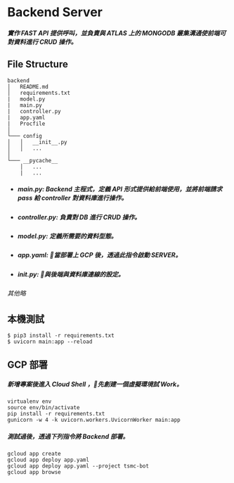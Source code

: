 # Backend Server
##### 實作 FAST API 提供呼叫，並負責與 ATLAS 上的 MONGODB 叢集溝通使前端可對資料進行 CRUD 操作。

## File Structure
```
backend
│   README.md
│   requirements.txt
|   model.py
|   main.py
|   controller.py
|   app.yaml
|   Procfile
│
└─── config
│   │   __init__.py
│   │   ...
│   
└─── __pycache__
    │   ...
    |   ...
```
* ##### main.py: Backend 主程式，定義 API 形式提供給前端使用，並將前端請求 pass 給 controller 對資料庫進行操作。
* ##### controller.py: 負責對 DB 進行 CRUD 操作。
* ##### model.py: 定義所需要的資料型態。
* ##### app.yaml: 當部署上 GCP 後，透過此指令啟動 SERVER。
* #####  __init__.py: 與後端與資料庫連線的設定。
###### 其他略

## 本機測試
```
$ pip3 install -r requirements.txt 
$ uvicorn main:app --reload
```

## GCP 部署
##### 新增專案後進入 Cloud Shell ，先創建一個虛擬環境試 Work。
```
virtualenv env
source env/bin/activate
pip install -r requirements.txt
gunicorn -w 4 -k uvicorn.workers.UvicornWorker main:app
```

##### 測試過後，透過下列指令將 Backend 部署。
```
gcloud app create
gcloud app deploy app.yaml
gcloud app deploy app.yaml --project tsmc-bot
gcloud app browse
```